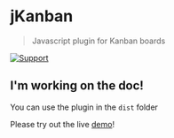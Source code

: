 # jKanban

>Javascript plugin for Kanban boards

[![Support](https://supporterhq.com/api/b/4y1kgkdiunojb7kr6t6iuozdb)](https://supporterhq.com/give/4y1kgkdiunojb7kr6t6iuozdb)

## I'm working on the doc!
You can use the plugin in the `dist` folder

Please try out the live [demo][1]!

[1]: http://www.riccardotartaglia.it/jkanban/